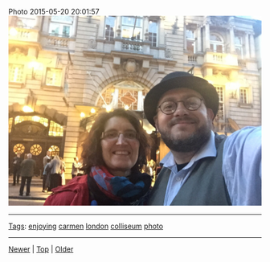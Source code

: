 <!--
title: Photo 2015-05-20 20
date: 2020-06-28T14:51:45.054Z
tags: enjoying, carmen, london, colliseum, photo
-->





Photo 2015-05-20 20:01:57
![](119464174077-0.jpg)

<!--BOTTOM-POST-NAVIGATION-->
---

[Tags](tags.md): [enjoying](tag-enjoying.md) [carmen](tag-carmen.md) [london](tag-london.md) [colliseum](tag-colliseum.md) [photo](tag-photo.md)

---

[Newer](118940051457.md) | [Top](index.md) | [Older](119689239707.md)